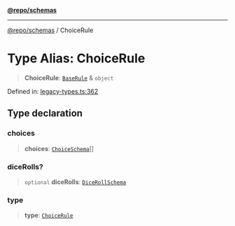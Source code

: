 [**@repo/schemas**](../README.md)

---

[@repo/schemas](../README.md) / ChoiceRule

# Type Alias: ChoiceRule

> **ChoiceRule**: [`BaseRule`](BaseRule.md) & `object`

Defined in: [legacy-types.ts:362](https://github.com/alexqguo/drinking-board-game-v3/blob/c6c8efecde293dcd45795192eba80a63357ff3d6/packages/schemas/src/legacy-types.ts#L362)

## Type declaration

### choices

> **choices**: [`ChoiceSchema`](../interfaces/ChoiceSchema.md)[]

### diceRolls?

> `optional` **diceRolls**: [`DiceRollSchema`](../interfaces/DiceRollSchema.md)

### type

> **type**: [`ChoiceRule`](../enumerations/RuleType.md#choicerule)
